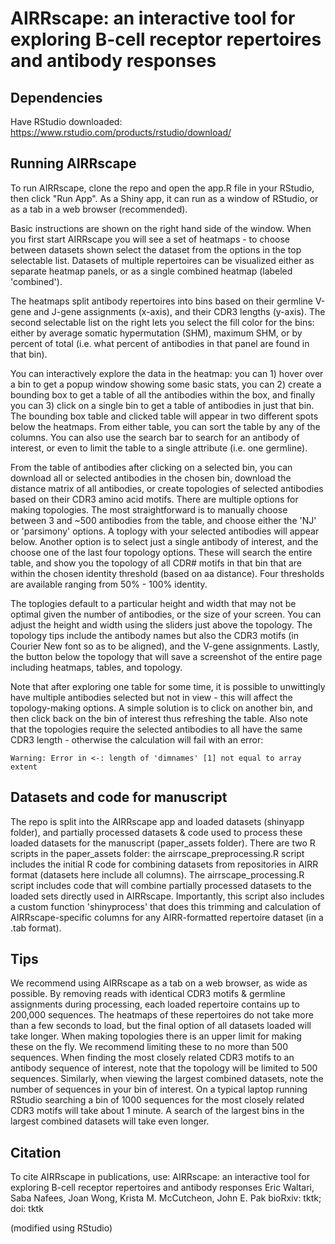 # AIRRscape: an interactive tool for exploring B-cell receptor repertoires and antibody responses  

## Dependencies
Have RStudio downloaded: https://www.rstudio.com/products/rstudio/download/

## Running AIRRscape
To run AIRRscape, clone the repo and open the app.R file in your RStudio, then click "Run App". As a Shiny app, it can run as a window of RStudio, or as a tab in a web browser (recommended).

Basic instructions are shown on the right hand side of the window. When you first start AIRRscape you will see a set of heatmaps - to choose between datasets shown select the dataset from the options in the top selectable list. Datasets of multiple repertoires can be visualized either as separate heatmap panels, or as a single combined heatmap (labeled 'combined').

The heatmaps split antibody repertoires into bins based on their germline V-gene and J-gene assignments (x-axis), and their CDR3 lengths (y-axis). The second selectable list on the right lets you select the fill color for the bins: either by average somatic hypermutation (SHM), maximum SHM, or by percent of total (i.e. what percent of antibodies in that panel are found in that bin).

You can interactively explore the data in the heatmap: you can 1) hover over a bin to get a popup window showing some basic stats, you can 2) create a bounding box to get a table of all the antibodies within the box, and finally you can 3) click on a single bin to get a table of antibodies in just that bin. The bounding box table and clicked table will appear in two different spots below the heatmaps. From either table, you can sort the table by any of the columns. You can also use the search bar to search for an antibody of interest, or even to limit the table to a single attribute (i.e. one germline).

From the table of antibodies after clicking on a selected bin, you can download all or selected antibodies in the chosen bin, download the distance matrix of all antibodies, or create topologies of selected antibodies based on their CDR3 amino acid motifs. There are multiple options for making topologies. The most straightforward is to manually choose between 3 and ~500 antibodies from the table, and choose either the 'NJ' or 'parsimony' options. A toplogy with your selected antibodies will appear below. Another option is to select just a single antibody of interest, and the choose one of the last four topology options. These will search the entire table, and show you the topology of all CDR# motifs in that bin that are within the chosen identity threshold (based on aa distance). Four thresholds are available ranging from 50% - 100% identity.

The toplogies default to a particular height and width that may not be optimal given the number of antibodies, or the size of your screen. You can adjust the height and width using the sliders just above the topology. The topology tips include the antibody names but also the CDR3 motifs (in Courier New font so as to be aligned), and the V-gene assignments. Lastly, the button below the topology that will save a screenshot of the entire page including heatmaps, tables, and topology.

Note that after exploring one table for some time, it is possible to unwittingly have multiple antibodies selected but not in view - this will affect the topology-making options. A simple solution is to click on another bin, and then click back on the bin of interest thus refreshing the table. Also note that the topologies require the selected antibodies to all have the same CDR3 length - otherwise the calculation will fail with an error:
```{r}
Warning: Error in <-: length of 'dimnames' [1] not equal to array extent
```

## Datasets and code for manuscript
The repo is split into the AIRRscape app and loaded datasets (shinyapp folder), and partially processed datasets & code used to process these loaded datasets for the manuscript (paper_assets folder). There are two R scripts in the paper_assets folder: the airrscape_preprocessing.R script includes the initial R code for combining datasets from repositories in AIRR format (datasets here include all columns). The airrscape_processing.R script includes code that will combine partially processed datasets to the loaded sets directly used in AIRRscape. Importantly, this script also includes a custom function 'shinyprocess' that does this trimming and calculation of AIRRscape-specific columns for any AIRR-formatted repertoire dataset (in a .tab format).

## Tips
We recommend using AIRRscape as a tab on a web browser, as wide as possible. By removing reads with identical CDR3 motifs & germline assignments during processing, each loaded repertoire contains up to 200,000 sequences. The heatmaps of these repertoires do not take more than a few seconds to load, but the final option of all datasets loaded will take longer.
When making topologies there is an upper limit for making these on the fly. We recommend limiting these to no more than 500 sequences. When finding the most closely related CDR3 motifs to an antibody sequence of interest, note that the topology will be limited to 500 sequences. Similarly, when viewing the largest combined datasets, note the number of sequences in your bin of interest. On a typical laptop running RStudio searching a bin of 1000 sequences for the most closely related CDR3 motifs will take about 1 minute. A search of the largest bins in the largest combined datasets will take even longer.

## Citation
To cite AIRRscape in publications, use:
AIRRscape: an interactive tool for exploring B-cell receptor repertoires and antibody responses
Eric Waltari, Saba Nafees, Joan Wong, Krista M. McCutcheon, John E. Pak
bioRxiv: tktk; doi: tktk

(modified using RStudio)
